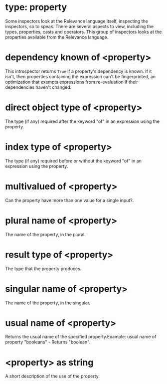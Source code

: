 # type: property

Some inspectors look at the Relevance language itself, inspecting the inspectors, so to speak. There are several aspects to view, including the types, properties, casts and operators. This group of inspectors looks at the properties available from the Relevance language.

# dependency known of &lt;property&gt;

This introspector returns `True` if a property&#39;s dependency is known. If it isn&#39;t, then properties containing the expression can&#39;t be fingerprinted, an optimization that exempts expressions from re-evaluation if their dependencies haven&#39;t changed.

# direct object type of &lt;property&gt;

The type (if any) required after the keyword &quot;of&quot; in an expression using the property.

# index type of &lt;property&gt;

The type (if any) required before or without the keyword &quot;of&quot; in an expression using the property.

# multivalued of &lt;property&gt;

Can the property have more than one value for a single input?.

# plural name of &lt;property&gt;

The name of the property, in the plural.

# result type of &lt;property&gt;

The type that the property produces.

# singular name of &lt;property&gt;

The name of the property, in the singular.

# usual name of &lt;property&gt;

Returns the usual name of the specified property.Example: usual name of property &quot;booleans&quot; - Returns &quot;boolean&quot;.

# &lt;property&gt; as string

A short description of the use of the property.
